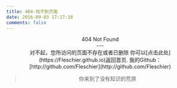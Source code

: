```yaml
---
title: 404-找不到页面
date: 2016-09-03 17:17:18
comments: false
---
```

<center>404 Not Found<center>
---
<center>
对不起，您所访问的页面不存在或者已删除
你可以[点击此处](https://Fleschier.github.io)返回首页.
我的Github：[http://github.com/Fleschier](http://github.com/Fleschier)

</center>
<blockquote class="blockquote-center">
    你来到了没有知识的荒原
</blockquote>
